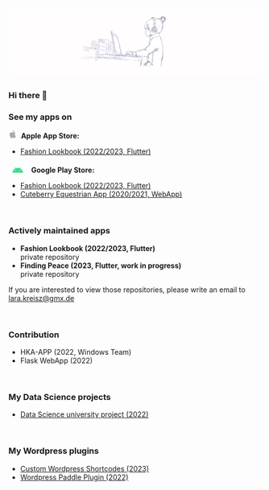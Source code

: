 ![Lara Kreisz Header](https://github.com/larakreisz/larakreisz/blob/main/20230423_155044_0000.png)
---------

### Hi there 👋

### See my apps on

<div><img src="https://github.com/larakreisz/larakreisz/blob/main/Apple_symbol.png" width="auto" height="17"/>&nbsp; <b>Apple App Store: </b></div>
<div>
   <ul>
    <li><a href="https://apps.apple.com/de/app/fashion-lookbook/id6444239032">Fashion Lookbook (2022/2023, Flutter)</a></li>
   <!-- <li><a href="https://apps.apple.com/us/app/cuteberry-reitsport-app/id1569893338">Cuteberry Equestrian App (2020/2021, WebApp)</a></li> -->
  </ul> 
</div>

<div><img src="https://github.com/larakreisz/larakreisz/blob/main/Android_symbol.png" width="auto" height="20"/>&nbsp;  <b>Google Play Store: </b></div>
<div>
   <ul>
    <li><a href="https://apps.apple.com/de/app/fashion-lookbook/id6444239032">Fashion Lookbook (2022/2023, Flutter)</a></li>
    <li><a href="https://play.google.com/store/apps/details?id=com.cuteberryde.myapp">Cuteberry Equestrian App (2020/2021, WebApp)</a></li>
  </ul> 
</div>
<div><br></div>

### Actively maintained apps

<div>
   <ul>
    <li><b>Fashion Lookbook (2022/2023, Flutter)</b> <br> private repository</li>
    <li><b>Finding Peace (2023, Flutter, work in progress)</b> <br>private repository<br></li>
  </ul> 
</div>

If you are interested to view those repositories, please write an email to lara.kreisz@gmx.de

<div><br></div>

### Contribution
+ HKA-APP (2022, Windows Team)
+ Flask WebApp (2022)

<div><br></div>

### My Data Science projects
+ [Data Science university project (2022)](https://github.com/larakreisz/data_science_project_2022)

<div><br></div>

### My Wordpress plugins
+ [Custom Wordpress Shortcodes (2023)](https://github.com/larakreisz/wordpress_shortcode_auswahl_thesen)
+ [Wordpress Paddle Plugin (2022)](https://github.com/larakreisz/wordpress-paddle-plugin)

<div><br></div>



<!--
**larakreisz/larakreisz** is a ✨ _special_ ✨ repository because its `README.md` (this file) appears on your GitHub profile.

Here are some ideas to get you started:

🤖
🍎

- 🔭 I’m currently working on ...
- 🌱 I’m currently learning ...
- 👯 I’m looking to collaborate on ...
- 🤔 I’m looking for help with ...
- 💬 Ask me about ...
- 📫 How to reach me: ...
- 😄 Pronouns: ...
- ⚡ Fun fact: ...
-->
